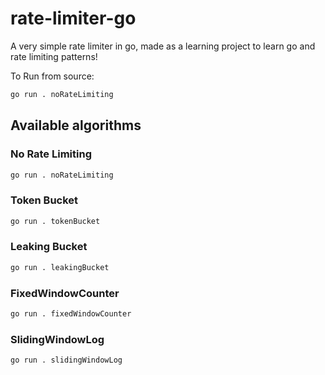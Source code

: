 # rate-limiter-go

A very simple rate limiter in go, made as a learning project to learn go and rate limiting patterns!

To Run from source:

```bash
go run . noRateLimiting
```

## Available algorithms

### No Rate Limiting

```sh
go run . noRateLimiting
```

### Token Bucket

```sh
go run . tokenBucket
```

### Leaking Bucket

```sh
go run . leakingBucket
```

### FixedWindowCounter

```sh
go run . fixedWindowCounter
```

### SlidingWindowLog

```sh
go run . slidingWindowLog
```
